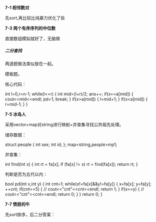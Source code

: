 **7-1 相邻数对**

先sort,再比较比纯暴力优化了些

**7-3 两个有序序列的中位数**

直接数组模拟就好了，无脑做

##### 二分查找

两道题做法类似放在一起。

模板题。

核心代码：

int l=0,r=n-1; while(l<=r) { int mid=(l+r)/2; ans++; if(x==a[mid]) { cout<<mid<<endl; pd=1; break; } if(x>a[mid]) { l=mid+1; } if(x<a[mid]) { r=mid-1; } }

**7-5 冰岛人**

采用vector<vector>+map对string进行映射+并查集寻找公共祖先处理。

储存数据：

struct people { int sex; int id; }; map<string,people>mp1;

并查集：

int find(int x) { int rt = fa[x]; if (fa[x] != x) rt = find(fa[x]); return rt; }

判断是否为五代以内：

bool pd(int x,int y) { int cnt=1; while(x!=fa[x]&&y!=fa[y]) { x=fa[x]; y=fa[y]; ++cnt; if(cnt==5) { //	cout<<"cnt"<<cnt<<endl; return 1; } if(x==y) { //	cout<<"cnt"<<cnt<<endl; return 0; } } return 0; }

**7-7 愤怒的牛**

先sort排序，后二分答案：



